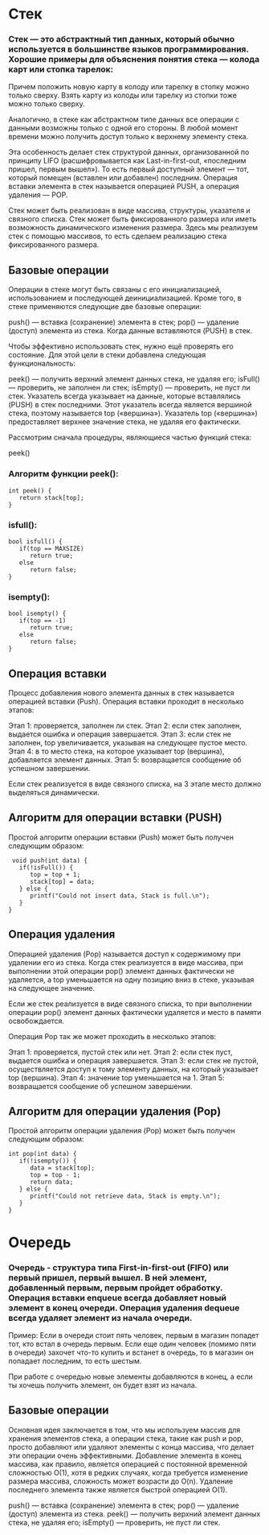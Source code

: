 # Стек

### Стек — это абстрактный тип данных, который обычно используется в большинстве языков программирования. Хорошие примеры для объяснения понятия стека — колода карт или стопка тарелок:

Причем положить новую карту в колоду или тарелку в стопку можно только сверху. Взять карту из колоды или тарелку из стопки тоже можно только сверху.

Аналогично, в стеке как абстрактном типе данных все операции с данными возможны только с одной его стороны. В любой момент времени можно получить доступ только к верхнему элементу стека.

Эта особенность делает стек структурой данных, организованной по принципу LIFO (расшифровывается как Last-in-first-out, «последним пришел, первым вышел»). То есть первый доступный элемент — тот, который помещен (вставлен или добавлен) последним. Операция вставки элемента в стек называется операцией PUSH, а операция удаления — POP.

Стек может быть реализован в виде массива, структуры, указателя и связного списка. Стек может быть фиксированного размера или иметь возможность динамического изменения размера. Здесь мы реализуем стек с помощью массивов, то есть сделаем реализацию стека фиксированного размера.

## Базовые операции

Операции в стеке могут быть связаны с его инициализацией, использованием и последующей деинициализацией. Кроме того, в стеке применяются следующие две базовые операции:

push() — вставка (сохранение) элемента в стек;
pop() — удаление (доступ) элемента из стека.
Когда данные вставляются (PUSH) в стек.

Чтобы эффективно использовать стек, нужно ещё проверять его состояние. Для этой цели в стеки добавлена следующая функциональность:

peek() — получить верхний элемент данных стека, не удаляя его;
isFull() — проверить, не заполнен ли стек;
isEmpty() — проверить, не пуст ли стек.
Указатель всегда указывает на данные, которые вставлялись (PUSH) в стек последними. Этот указатель всегда является вершиной стека, поэтому называется top («вершина»). Указатель top («вершина») предоставляет верхнее значение стека, не удаляя его фактически.

Рассмотрим сначала процедуры, являющиеся частью функций стека:

peek()

### Алгоритм функции peek():

``` 
int peek() {
   return stack[top];
} 
```

### isfull():

``` 
bool isfull() {
   if(top == MAXSIZE)
      return true;
   else
      return false;
}
```

### isempty():

```
bool isempty() {
   if(top == -1)
      return true;
   else
      return false;
} 
```

## Операция вставки

Процесс добавления нового элемента данных в стек называется операцией вставки (Push). Операция вставки проходит в несколько этапов:

Этап 1: проверяется, заполнен ли стек.
Этап 2: если стек заполнен, выдается ошибка и операция завершается.
Этап 3: если стек не заполнен, top увеличивается, указывая на следующее пустое место.
Этап 4: в то место стека, на которое указывает top (вершина), добавляется элемент данных.
Этап 5: возвращается сообщение об успешном завершении.

Если стек реализуется в виде связного списка, на 3 этапе место должно выделяться динамически.

## Алгоритм для операции вставки (PUSH)

Простой алгоритм операции вставки (Push) может быть получен следующим образом:

```
 void push(int data) {
   if(!isFull()) {
      top = top + 1;   
      stack[top] = data;
   } else {
      printf("Could not insert data, Stack is full.\n");
   }
}
```

## Операция удаления

Операцией удаления (Pop) называется доступ к содержимому при удалении его из стека. Когда стек реализуется в виде массива, при выполнении этой операции pop() элемент данных фактически не удаляется, а top уменьшается на одну позицию вниз в стеке, указывая на следующее значение.

Если же стек реализуется в виде связного списка, то при выполнении операции pop() элемент данных фактически удаляется и место в памяти освобождается.

Операция Pop так же может проходить в несколько этапов:

Этап 1: проверяется, пустой стек или нет.
Этап 2: если стек пуст, выдается ошибка и операция завершается.
Этап 3: если стек не пустой, осуществляется доступ к тому элементу данных, на который указывает top (вершина).
Этап 4: значение top уменьшается на 1.
Этап 5: возвращается сообщение об успешном завершении.

## Алгоритм для операции удаления (Pop)

Простой алгоритм операции удаления (Pop) может быть получен следующим образом:

``` 
int pop(int data) {
   if(!isempty()) {
      data = stack[top];
      top = top - 1;   
      return data;
   } else {
      printf("Could not retrieve data, Stack is empty.\n");
   }
}
```




# Очередь

### Очередь - структура типа First-in-first-out (FIFO) или первый пришел, первый вышел. В ней элемент, добавленный первым, первым пройдет обработку. Операция вставки enqueue всегда добавляет новый элемент в конец очереди. Операция удаления dequeue всегда удаляет элемент из начала очереди.

Пример: Если в очереди стоит пять человек, первым в магазин попадет тот, кто встал в очередь первым. Если еще один человек (помимо пяти в очереди) захочет что-то купить и встанет в очередь, то в магазин он попадает последним, то есть шестым.

При работе с очередью новые элементы добавляются в конец, а если ты хочешь получить элемент, он будет взят из начала.

## Базовые операции

Основная идея заключается в том, что мы используем массив для хранения элементов стека, а операции стека, такие как push и pop, просто добавляют или удаляют элементы с конца массива, что делает эти операции очень эффективными. Добавление элемента в конец массива, как правило, является операцией с постоянной временной сложностью O(1), хотя в редких случаях, когда требуется изменение размера массива, сложность может возрасти до O(n). Удаление последнего элемента также является быстрой операцией O(1).

push() — вставка (сохранение) элемента в стек;
pop() — удаление (доступ) элемента из стека.
peek() — получить верхний элемент данных стека, не удаляя его;
isEmpty() — проверить, не пуст ли стек.
